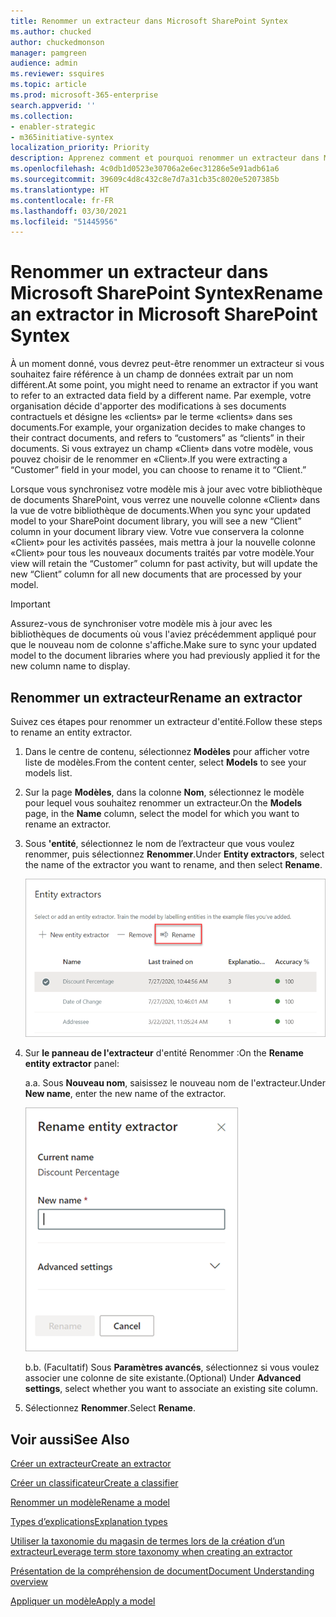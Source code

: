 ```yaml
---
title: Renommer un extracteur dans Microsoft SharePoint Syntex
ms.author: chucked
author: chuckedmonson
manager: pamgreen
audience: admin
ms.reviewer: ssquires
ms.topic: article
ms.prod: microsoft-365-enterprise
search.appverid: ''
ms.collection:
- enabler-strategic
- m365initiative-syntex
localization_priority: Priority
description: Apprenez comment et pourquoi renommer un extracteur dans Microsoft SharePoint Syntex.
ms.openlocfilehash: 4c0db1d0523e30706a2e6ec31286e5e91adb61a6
ms.sourcegitcommit: 39609c4d8c432c8e7d7a31cb35c8020e5207385b
ms.translationtype: HT
ms.contentlocale: fr-FR
ms.lasthandoff: 03/30/2021
ms.locfileid: "51445956"
---
```

# <a name="rename-an-extractor-in-microsoft-sharepoint-syntex"></a><span data-ttu-id="f2554-103">Renommer un extracteur dans Microsoft SharePoint Syntex</span><span class="sxs-lookup"><span data-stu-id="f2554-103">Rename an extractor in Microsoft SharePoint Syntex</span></span>

<span data-ttu-id="f2554-104">À un moment donné, vous devrez peut-être renommer un extracteur si vous souhaitez faire référence à un champ de données extrait par un nom différent.</span><span class="sxs-lookup"><span data-stu-id="f2554-104">At some point, you might need to rename an extractor if you want to refer to an extracted data field by a different name.</span></span> <span data-ttu-id="f2554-105">Par exemple, votre organisation décide d'apporter des modifications à ses documents contractuels et désigne les «clients» par le terme «clients» dans ses documents.</span><span class="sxs-lookup"><span data-stu-id="f2554-105">For example, your organization decides to make changes to their contract documents, and refers to “customers” as “clients” in their documents.</span></span> <span data-ttu-id="f2554-106">Si vous extrayez un champ «Client» dans votre modèle, vous pouvez choisir de le renommer en «Client».</span><span class="sxs-lookup"><span data-stu-id="f2554-106">If you were extracting a “Customer” field in your model, you can choose to rename it to “Client.”</span></span>

<span data-ttu-id="f2554-107">Lorsque vous synchronisez votre modèle mis à jour avec votre bibliothèque de documents SharePoint, vous verrez une nouvelle colonne «Client» dans la vue de votre bibliothèque de documents.</span><span class="sxs-lookup"><span data-stu-id="f2554-107">When you sync your updated model to your SharePoint document library, you will see a new “Client” column in your document library view.</span></span> <span data-ttu-id="f2554-108">Votre vue conservera la colonne «Client» pour les activités passées, mais mettra à jour la nouvelle colonne «Client» pour tous les nouveaux documents traités par votre modèle.</span><span class="sxs-lookup"><span data-stu-id="f2554-108">Your view will retain the “Customer” column for past activity, but will update the new “Client” column for all new documents that are processed by your model.</span></span> 

> [!IMPORTANT]
>  <span data-ttu-id="f2554-109">Assurez-vous de synchroniser votre modèle mis à jour avec les bibliothèques de documents où vous l'aviez précédemment appliqué pour que le nouveau nom de colonne s'affiche.</span><span class="sxs-lookup"><span data-stu-id="f2554-109">Make sure to sync your updated model to the document libraries where you had previously applied it for the new column name to display.</span></span> 

## <a name="rename-an-extractor"></a><span data-ttu-id="f2554-110">Renommer un extracteur</span><span class="sxs-lookup"><span data-stu-id="f2554-110">Rename an extractor</span></span>

<span data-ttu-id="f2554-111">Suivez ces étapes pour renommer un extracteur d'entité.</span><span class="sxs-lookup"><span data-stu-id="f2554-111">Follow these steps to rename an entity extractor.</span></span>

1. <span data-ttu-id="f2554-112">Dans le centre de contenu, sélectionnez **Modèles** pour afficher votre liste de modèles.</span><span class="sxs-lookup"><span data-stu-id="f2554-112">From the content center, select **Models** to see your models list.</span></span>

2. <span data-ttu-id="f2554-113">Sur la page **Modèles**, dans la colonne **Nom**, sélectionnez le modèle pour lequel vous souhaitez renommer un extracteur.</span><span class="sxs-lookup"><span data-stu-id="f2554-113">On the **Models** page, in the **Name** column, select the model for which you want to rename an extractor.</span></span>

3. <span data-ttu-id="f2554-114">Sous **'entité**, sélectionnez le nom de l’extracteur que vous voulez renommer, puis sélectionnez **Renommer**.</span><span class="sxs-lookup"><span data-stu-id="f2554-114">Under **Entity extractors**, select the name of the extractor you want to rename, and then select **Rename**.</span></span></br>

    ![Capture d'écran de la section Extracteurs d'entités montrant un extracteur sélectionné avec l'option Renommer en surbrillance.](../media/content-understanding/entity-extractor-rename.png) </br>

4. <span data-ttu-id="f2554-116">Sur **le panneau de l'extracteur** d'entité Renommer :</span><span class="sxs-lookup"><span data-stu-id="f2554-116">On the **Rename entity extractor** panel:</span></span>

   <span data-ttu-id="f2554-117">a.</span><span class="sxs-lookup"><span data-stu-id="f2554-117">a.</span></span> <span data-ttu-id="f2554-118">Sous **Nouveau nom**, saisissez le nouveau nom de l'extracteur.</span><span class="sxs-lookup"><span data-stu-id="f2554-118">Under **New name**, enter the new name of the extractor.</span></span></br>

    ![Capture d'écran montrant le panneau de l'extracteur d'entités.](../media/content-understanding/rename-entity-extractor-panel.png) </br>

   <span data-ttu-id="f2554-120">b.</span><span class="sxs-lookup"><span data-stu-id="f2554-120">b.</span></span> <span data-ttu-id="f2554-121">(Facultatif) Sous **Paramètres avancés**, sélectionnez si vous voulez associer une colonne de site existante.</span><span class="sxs-lookup"><span data-stu-id="f2554-121">(Optional) Under **Advanced settings**, select whether you want to associate an existing site column.</span></span>

5. <span data-ttu-id="f2554-122">Sélectionnez **Renommer**.</span><span class="sxs-lookup"><span data-stu-id="f2554-122">Select **Rename**.</span></span>

## <a name="see-also"></a><span data-ttu-id="f2554-123">Voir aussi</span><span class="sxs-lookup"><span data-stu-id="f2554-123">See Also</span></span>
[<span data-ttu-id="f2554-124">Créer un extracteur</span><span class="sxs-lookup"><span data-stu-id="f2554-124">Create an extractor</span></span>](create-an-extractor.md)

[<span data-ttu-id="f2554-125">Créer un classificateur</span><span class="sxs-lookup"><span data-stu-id="f2554-125">Create a classifier</span></span>](create-a-classifier.md)

[<span data-ttu-id="f2554-126">Renommer un modèle</span><span class="sxs-lookup"><span data-stu-id="f2554-126">Rename a model</span></span>](rename-a-model.md)

[<span data-ttu-id="f2554-127">Types d’explications</span><span class="sxs-lookup"><span data-stu-id="f2554-127">Explanation types</span></span>](explanation-types-overview.md)

[<span data-ttu-id="f2554-128">Utiliser la taxonomie du magasin de termes lors de la création d’un extracteur</span><span class="sxs-lookup"><span data-stu-id="f2554-128">Leverage term store taxonomy when creating an extractor</span></span>](leverage-term-store-taxonomy.md)

[<span data-ttu-id="f2554-129">Présentation de la compréhension de document</span><span class="sxs-lookup"><span data-stu-id="f2554-129">Document Understanding overview</span></span>](document-understanding-overview.md)

[<span data-ttu-id="f2554-130">Appliquer un modèle</span><span class="sxs-lookup"><span data-stu-id="f2554-130">Apply a model</span></span>](apply-a-model.md) 
